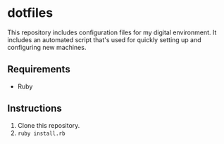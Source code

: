 # dotfiles
This repository includes configuration files for my digital environment.  It includes an automated script that's used for quickly setting up and configuring new machines.

## Requirements
- Ruby

## Instructions
1.  Clone this repository.
2.  `ruby install.rb`
